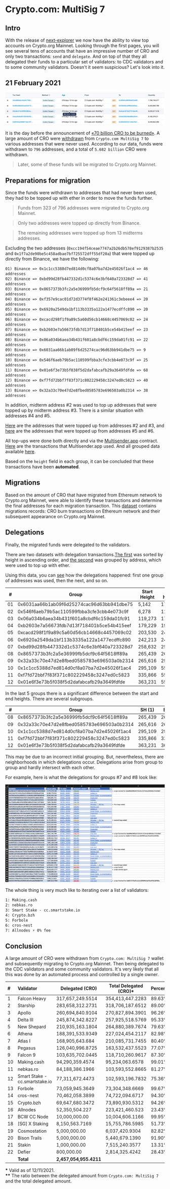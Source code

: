 # Crypto.com: MultiSig 7

## Intro

With the release of [next-explorer](https://next-explorer.yummy.capital) we now have the ability to view top accounts on Crypto.org Mainnet. Looking through the first pages, you will see several tens of accounts that have an impressive number of CRO and only two transactions: `send` and `delegate`. And on top of that they all delegated their funds to a particular set of validators: to CDC validators and to some community validators. Doesn't it seem suspicious? Let's look into it.

## 21 February 2021

![1-day-before.png](./assets/1-day-before.png)

It is the day before the announcement of [«70 billion CRO to be burned»](https://blog.crypto.com/70-billion-cro-to-be-burned/). A large amount of CRO were [withdrawn](./data/1-withdrawals.json) from `Crypto.com MultiSig 7` to various addresses that were never used. According to our data, funds were withdrawn to `796` addresses, and a total of `5.682 billion` CRO were withdrawn.

> Later, some of these funds will be migrated to Crypto.org Mainnet.

## Preparations for migration

Since the funds were withdrawn to addresses that had never been used, they had to be topped up with ether in order to move the funds further.

> Funds from 323 of 796 addresses were migrated to Crypto.org Mainnet.

> Only two addresses were topped up directly from Binance.

> The remaining addresses were topped up from 13 midterms addresses.

Excluding the two addresses (`0xcc194f54ceae7747a2b26db578ef9129387b2535` and `0x1f7a2de90be5c458adbae7bf725572dff55df20a`) that were topped up directly from Binance, we have the following:

```
01) Binance => 0x1c1cc5388d7ed814d0cf8a07ba7d2e45026f1ac4 => 46 addresses
02) Binance => 0xbd99d28fb447332d1c5374c6e3bf640a723328d7 => 41 addresses
03) Binance => 0x8657373b3fc2a5e36999fb5dcf9c64f5618ff89a => 21 addresses
04) Binance => 0xf357e9cac01d72d3774f8f462e241361c3ebeee4 => 20 addresses
05) Binance => 0x6920a2549da1bf113b3335a122a1477ecdffc890 => 20 addresses
06) Binance => 0xcacd298f1f9a89c5a60d56cb14668c4457069c02 => 24 addresses
07) Binance => 0xb2603e7a56673fdb7d13f718401b5ce54b415eef => 23 addresses
08) Binance => 0x06a034b6aea34b431f601a8cbdf6c159da01fc91 => 22 addresses
09) Binance => 0x6031aa66b1ab09f6d25274cac96d63bb941dbe75 => 9 addresses
10) Binance => 0x546f6aeb79b5ac110599fbba3cfe3cbb4e073c9f => 25 addresses
11) Binance => 0x01e6f3e73b5f038f5d2dafabcafb29a3649fdfde => 68 addresses
12) Binance => 0xf7fd72bbf7f83f371c802229458c3247ed0c5823 => 40 addresses
13) Binance => 0x32a33c70e47d2e8fbed0585783e696503a0b2314 => 38 addresses
```

In addition, midterm address #2 was used to top up addresses that were topped up by midterm address #3. There is a similar situation with addresses #4 and #5.

[Here](./data/2-1-intersections-2-and-3.json) are the addresses that were topped up from addresses #2 and #3, and [here](./data/2-2-intersections-4-and-5.json) are the addresses that were topped up from addresses #5 and #6.

All top-ups were done both directly and via the [Multisender.app](https://etherscan.io/address/0xa5025faba6e70b84f74e9b1113e5f7f4e7f4859f) contract. [Here](./data/2-3-multisender-txs.json) are the transactions that Multisender.app used. And all grouped data available [here](./data/2-4-preparations.json).

Based on the `height` field in each group, it can be concluded that these transactions have been **automated**.

## Migrations

Based on the amount of CRO that have migrated from Ethereum network to Crypto.org Mainnet, were able to identify these transactions and determine the final addresses for each migration transaction. This [dataset](./data/3-migrations.json) contains migrations records: CRO burn transactions on Ethereum network and their subsequent appearance on Crypto.org Mainnet.

## Delegations

Finally, the migrated funds were delegated to the validators.

There are two datasets with delegation transactions.[The first](./data/4-1-delegations.json) was sorted by height in ascending order, and [the second](<(./data/4-2-delegations.json)>) was grouped by address, which were used to top up with ether.

Using this data, you can [see](./data/4-3-delegations.log) how the delegations happened: first one group of addresses was used, then the next, and so on.

| #   | Group                                      | Start Height | End Height |
| --- | ------------------------------------------ | ------------ | ---------- |
| 01  | 0x6031aa66b1ab09f6d25274cac96d63bb941dbe75 | 5,142        | 17,569     |
| 02  | 0x546f6aeb79b5ac110599fbba3cfe3cbb4e073c9f | 6,278        | 119,264    |
| 03  | 0x06a034b6aea34b431f601a8cbdf6c159da01fc91 | 119,273      | 179,212    |
| 04  | 0xb2603e7a56673fdb7d13f718401b5ce54b415eef | 179,229      | 192,139    |
| 05  | 0xcacd298f1f9a89c5a60d56cb14668c4457069c02 | 203,530      | 242,203    |
| 06  | 0x6920a2549da1bf113b3335a122a1477ecdffc890 | 242,213      | 243,188    |
| 07  | 0xbd99d28fb447332d1c5374c6e3bf640a723328d7 | 258,632      | 259,114    |
| 08  | 0x8657373b3fc2a5e36999fb5dcf9c64f5618ff89a | 265,439      | 269,081    |
| 09  | 0x32a33c70e47d2e8fbed0585783e696503a0b2314 | 265,616      | 292,229    |
| 10  | 0x1c1cc5388d7ed814d0cf8a07ba7d2e45026f1ac4 | 295,109      | 550,702    |
| 11  | 0xf7fd72bbf7f83f371c802229458c3247ed0c5823 | 335,866      | 550,226    |
| 12  | 0x01e6f3e73b5f038f5d2dafabcafb29a3649fdfde | 363,231      | 550,423    |

In the last 5 groups there is a significant difference between the start and end heights. There are several subgroups.

| #   | Group                                      | SH (1)  | EH (1)  | SH (2)  | EH (2)  | SH (3)  | EH (3)  |
| --- | ------------------------------------------ | ------- | ------- | ------- | ------- | ------- | ------- |
| 08  | 0x8657373b3fc2a5e36999fb5dcf9c64f5618ff89a | 265,439 | 265,593 | 269,002 | 269,081 | –       | –       |
| 09  | 0x32a33c70e47d2e8fbed0585783e696503a0b2314 | 265,616 | 265,823 | 283,181 | 284,206 | 292,187 | 292,229 |
| 10  | 0x1c1cc5388d7ed814d0cf8a07ba7d2e45026f1ac4 | 295,109 | 297,486 | 360,351 | 360,406 | 550,570 | 550,702 |
| 11  | 0xf7fd72bbf7f83f371c802229458c3247ed0c5823 | 335,866 | 336,138 | 359,682 | 359,784 | 550,088 | 550,226 |
| 12  | 0x01e6f3e73b5f038f5d2dafabcafb29a3649fdfde | 363,231 | 364,046 | 459,195 | 459,382 | 550,241 | 550,423 |

This may be due to an incorrect initial grouping. But, nevertheless, there are neighborhoods in which delegations occur. Delegations arise from group to group and hardly intersect with each other.

For example, here is what the delegations for groups #7 and #8 look like:

![4-table.png](./assets/4-table.png)

The whole thing is very much like to iterating over a list of validators:

```
1: Making.cash
2: nebkas.ro
3: Smart Stake - cc.smartstake.io
4: Crypto.bzh
5: Forbole
6: cros-nest
7: Allnodes ⚡️ 0% fee
```

## Conclusion

A large amount of CRO were withdrawn from `Crypto.com: MultiSig 7` wallet and subsequently migrating to Crypto.org Mainnet. Then being delegated to the CDC validators and some community validators. It's very likely that all this was done by an automated process and controlled by a single owner.

| #   | Validator                      | Delegated (CRO)        | Total Delegated (CRO)\* | Percentage\*\* |
| :-- | :----------------------------- | ---------------------- | ----------------------- | -------------- |
| 1   | Falcon Heavy                   | 317,657,249.5514       | 354,413,447.2283        | 89.63%         |
| 2   | Starship                       | 283,658,312.2731       | 318,706,187.6512        | 89.00%         |
| 3   | Apollo                         | 260,694,840.9104       | 270,827,894.3901        | 96.26%         |
| 4   | Delta III                      | 245,874,342.8227       | 257,925,518.5769        | 95.33%         |
| 5   | New Shepard                    | 210,935,163.1804       | 264,880,389.7674        | 79.63%         |
| 6   | Athena                         | 188,391,533.9349       | 227,024,454.2117        | 82.98%         |
| 7   | Atlas I                        | 168,905,643.684        | 210,085,731.7455        | 80.40%         |
| 8   | Pegasus                        | 126,040,996.8725       | 163,532,437.5523        | 77.07%         |
| 9   | Falcon 9                       | 103,635,702.0445       | 118,710,260.9617        | 87.30%         |
| 10  | Making.cash                    | 94,290,359.4574        | 95,234,063.6578         | 99.01%         |
| 11  | nebkas.ro                      | 84,188,386.1966        | 103,593,552.8665        | 81.27%         |
| 12  | Smart Stake - cc.smartstake.io | 77,311,672.4473        | 102,593,196.7832        | 75.36%         |
| 13  | Forbole                        | 73,059,945.3649        | 73,304,348.6669         | 99.67%         |
| 14  | cros-nest                      | 70,462,058.3899        | 74,722,094.6717         | 94.30%         |
| 15  | Crypto.bzh                     | 69,647,680.3472        | 73,890,930.5312         | 94.26%         |
| 16  | Allnodes                       | 52,350,504.227         | 223,421,460.523         | 23.43%         |
| 17  | BCW CC Node                    | 10,000,000.00          | 10,004,606.1166         | 99.95%         |
| 18  | [SG] X Staking                 | 8,150,563.7169         | 15,755,786.5985         | 51.73%         |
| 19  | Cosmostation                   | 5,000,000.00           | 6,037,420.9304          | 82.82%         |
| 20  | Bison Trails                   | 5,000,000.00           | 5,440,679.1390          | 91.90%         |
| 21  | Stakin                         | 1,000,000.00           | 7,515,240.3577          | 13.31%         |
| 22  | Defier                         | 800,000.00             | 2,814,325.4242          | 28.43%         |
|     | **Total**                      | **2,457,054,955.4211** |                         |                |

**\*** Valid as of 12/11/2021.  
**\*\*** The ratio between the delegated amount from `Crypto.com: MultiSig 7` and the total delegated amount.
